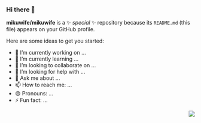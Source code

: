 ### Hi there 👋


**mikuwife/mikuwife** is a ✨ _special_ ✨ repository because its `README.md` (this file) appears on your GitHub profile.

Here are some ideas to get you started:

- 🔭 I’m currently working on ...
- 🌱 I’m currently learning ...
- 👯 I’m looking to collaborate on ...
- 🤔 I’m looking for help with ...
- 💬 Ask me about ...
- 📫 How to reach me: ...
- 😄 Pronouns: ...
- ⚡ Fun fact: ...


<img align="right" src="https://github-readme-stats.vercel.app/api?username=mikuwife&show_icons=true&theme=radical)](https://github.com/anuraghazra/github-readme-stats">

